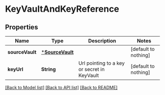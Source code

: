 # KeyVaultAndKeyReference


## Properties
Name | Type | Description | Notes
------------ | ------------- | ------------- | -------------
**sourceVault** | [***SourceVault**](SourceVault.md) |  | [default to nothing]
**keyUrl** | **String** | Url pointing to a key or secret in KeyVault | [default to nothing]


[[Back to Model list]](../README.md#models) [[Back to API list]](../README.md#api-endpoints) [[Back to README]](../README.md)


